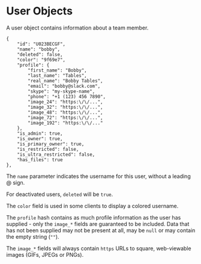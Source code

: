 # User Objects

A user object contains information about a team member.

	{
		"id": "U023BECGF",
		"name": "bobby",
		"deleted": false,
		"color": "9f69e7",
		"profile": {
			"first_name": "Bobby",
			"last_name": "Tables",
			"real_name": "Bobby Tables",
			"email": "bobby@slack.com",
			"skype": "my-skype-name",
			"phone": "+1 (123) 456 7890",
			"image_24": "https:\/\/...",
			"image_32": "https:\/\/...",
			"image_48": "https:\/\/...",
			"image_72": "https:\/\/...",
			"image_192": "https:\/\/..."
		},
		"is_admin": true,
		"is_owner": true,
		"is_primary_owner": true,
		"is_restricted": false,
		"is_ultra_restricted": false,
		"has_files": true
	},

The `name` parameter indicates the username for this user, without a leading
@ sign.

For deactivated users, `deleted` will be `true`.

The `color` field is used in some clients to display a colored  username.

The `profile` hash contains as much profile information as the user has
supplied - only the `image_*` fields are guaranteed to be included. Data that
has not been supplied may not be present at all, may be `null` or  may contain
the empty string (`""`).

The `image_*` fields will always contain `https` URLs to square, web-viewable
images (GIFs, JPEGs or PNGs).
